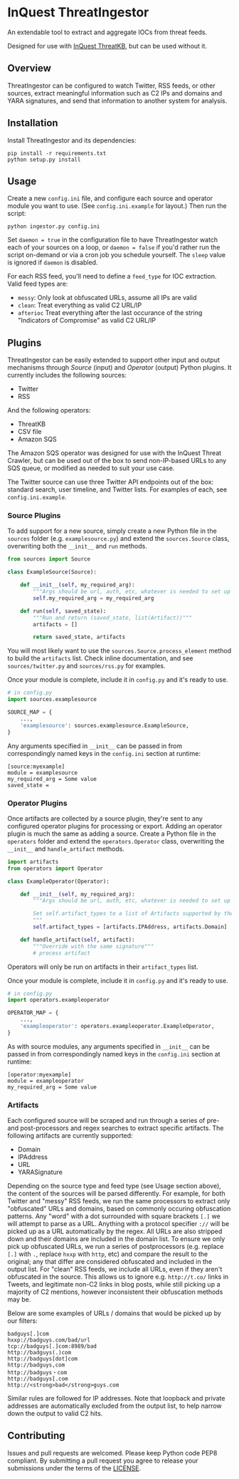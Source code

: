 # InQuest ThreatIngestor

An extendable tool to extract and aggregate IOCs from threat feeds.

Designed for use with [InQuest ThreatKB](https://github.com/InQuest/ThreatKB),
but can be used without it.

## Overview

ThreatIngestor can be configured to watch Twitter, RSS feeds, or other
sources, extract meaningful information such as C2 IPs and domains and YARA
signatures, and send that information to another system for analysis.

## Installation

Install ThreatIngestor and its dependencies:

```
pip install -r requirements.txt
python setup.py install
```

## Usage

Create a new `config.ini` file, and configure each source and operator module
you want to use. (See `config.ini.example` for layout.) Then run the script:

```
python ingestor.py config.ini
```

Set `daemon = true` in the configuration file to have ThreatIngestor watch each
of your sources on a loop, or `daemon = false` if you'd rather run the script
on-demand or via a cron job you schedule yourself. The `sleep` value is ignored
if `daemon` is disabled.

For each RSS feed, you'll need to define a `feed_type` for IOC extraction.
Valid feed types are:

* `messy`: Only look at obfuscated URLs, assume all IPs are valid
* `clean`: Treat everything as valid C2 URL/IP
* `afterioc` Treat everything after the last occurance of the string "Indicators
  of Compromise" as valid C2 URL/IP

## Plugins

ThreatIngestor can be easily extended to support other input and output
mechanisms through *Source* (input) and *Operator* (output) Python plugins. It
currently includes the following sources:

* Twitter
* RSS

And the following operators:

* ThreatKB
* CSV file
* Amazon SQS

The Amazon SQS operator was designed for use with the InQuest Threat Crawler,
but can be used out of the box to send non-IP-based URLs to any SQS queue, or
modified as needed to suit your use case.

The Twitter source can use three Twitter API endpoints out of the box: standard
search, user timeline, and Twitter lists. For examples of each, see
`config.ini.example`.

### Source Plugins

To add support for a new source, simply create a new Python file in the
`sources` folder (e.g. `examplesource.py`) and extend the `sources.Source`
class, overwriting both the `__init__` and `run` methods.

```python
from sources import Source

class ExampleSource(Source):

    def __init__(self, my_required_arg):
        """Args should be url, auth, etc, whatever is needed to set up the object."""
        self.my_required_arg = my_required_arg

    def run(self, saved_state):
        """Run and return (saved_state, list(Artifact))"""
        artifacts = []

        return saved_state, artifacts
```


You will most likely want to use the `sources.Source.process_element` method to
build the `artifacts` list. Check inline documentation, and see
`sources/twitter.py` and `sources/rss.py` for examples.

Once your module is complete, include it in `config.py` and it's ready to use.

```python
# in config.py
import sources.examplesource

SOURCE_MAP = {
    ...,
    'examplesource': sources.examplesource.ExampleSource,
}
```

Any arguments specified in `__init__` can be passed in from correspondingly
named keys in the `config.ini` section at runtime:

```
[source:myexample]
module = examplesource
my_required_arg = Some value
saved_state =
```

### Operator Plugins

Once artifacts are collected by a source plugin, they're sent to any
configured operator plugins for processing or export. Adding an operator
plugin is much the same as adding a source. Create a Python file in the
`operators` folder and extend the `operators.Operator` class, overwriting
the `__init__` and `handle_artifact` methods.

```python
import artifacts
from operators import Operator

class ExampleOperator(Operator):

    def __init__(self, my_required_arg):
        """Args should be url, auth, etc, whatever is needed to set up the object.

        Set self.artifact_types to a list of Artifacts supported by the plugin.
        """
        self.artifact_types = [artifacts.IPAddress, artifacts.Domain]

    def handle_artifact(self, artifact):
        """Override with the same signature"""
        # process artifact
```

Operators will only be run on artifacts in their `artifact_types` list.

Once your module is complete, include it in `config.py` and it's ready to use.

```python
# in config.py
import operators.exampleoperator

OPERATOR_MAP = {
    ...,
    'exampleoperator': operators.exampleoperator.ExampleOperator,
}
```

As with source modules, any arguments specified in `__init__` can be passed in
from correspondingly named keys in the `config.ini` section at runtime:

```
[operator:myexample]
module = exampleoperator
my_required_arg = Some value
```

### Artifacts

Each configured source will be scraped and run through a series of pre- and
post-processors and regex searches to extract specific artifacts. The following
artifacts are currently supported:

* Domain
* IPAddress
* URL
* YARASignature

Depending on the source type and feed type (see Usage section above), the
content of the sources will be parsed differently. For example, for both
Twitter and "messy" RSS feeds, we run the same processors to extract only
"obfuscated" URLs and domains, based on commonly occuring obfuscation patterns.
Any "word" with a dot surrounded with square brackets `[.]` we will attempt to
parse as a URL. Anything with a protocol specifier `://` will be picked up as a
URL automatically by the regex. All URLs are also stripped down and their
domains are included in the domain list. To ensure we only pick up obfuscated
URLs, we run a series of postprocessors (e.g. replace `[.]` with `.`, replace
`hxxp` with `http`, etc) and compare the result to the original; any that
differ are considered obfuscated and included in the output list. For "clean"
RSS feeds, we include all URLs, even if they aren't obfuscated in the source.
This allows us to ignore e.g. `http://t.co/` links in Tweets, and legitimate
non-C2 links in blog posts, while still picking up a majority of C2 mentions,
however inconsistent their obfuscation methods may be.

Below are some examples of URLs / domains that would be picked up by our
filters:

```
badguys[.]com
hxxp://badguys.com/bad/url
tcp://badguys[.]com:8989/bad
http://badguys(.)com
http://badguys[dot]com
http://badguys,com
http://badguys・com
http://badguys[.com
http://<strong>bad</strong>guys.com
```

Similar rules are followed for IP addresses. Note that loopback and private
addresses are automatically excluded from the output list, to help narrow down
the output to valid C2 hits.

## Contributing

Issues and pull requests are welcomed. Please keep Python code PEP8 compliant.
By submitting a pull request you agree to release your submissions under the
terms of the [LICENSE](LICENSE).
